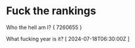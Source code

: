 # Fuck the rankings

Who the hell am I?
{ 7260655 }

What fucking year is it?
[ 2024-07-18T06:30:00Z ]
